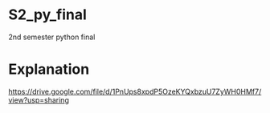 # S2_py_final
2nd semester python final
# Explanation
https://drive.google.com/file/d/1PnUps8xpdP5OzeKYQxbzuU7ZyWH0HMf7/view?usp=sharing
